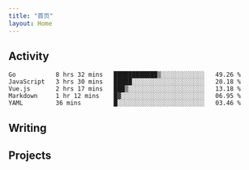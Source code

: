 ```yaml
---
title: "首页"
layout: Home
---
```


## Activity
<!--START_SECTION:waka-->
```text
Go           8 hrs 32 mins   ████████████▒░░░░░░░░░░░░   49.26 % 
JavaScript   3 hrs 30 mins   █████░░░░░░░░░░░░░░░░░░░░   20.18 % 
Vue.js       2 hrs 17 mins   ███▒░░░░░░░░░░░░░░░░░░░░░   13.18 % 
Markdown     1 hr 12 mins    █▓░░░░░░░░░░░░░░░░░░░░░░░   06.95 % 
YAML         36 mins         █░░░░░░░░░░░░░░░░░░░░░░░░   03.46 % 
```
<!--END_SECTION:waka-->

## Writing
<PindedPosts />

## Projects
<Projects />

